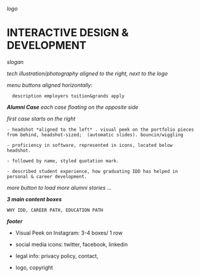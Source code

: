 
*logo*    

  # INTERACTIVE DESIGN & DEVELOPMENT  
*slogan* 

*tech illustration/photography aligned to the right, next to the logo*

*menu buttons aligned horizontally:* 

      description employers tuition&grands apply


***Alumni Case*** *each case floating on the opposite side*

*first case starts on the right*

    - headshot *aligned to the left* . visual peek on the portfolio pieces from behind, headshot-sized;  (automatic slides). bouncin/wiggling 

    - proficiency in software, represented in icons, located below headshot.

    - followed by name, styled quotation mark. 

    - described student experience, how graduating IDD has helped in personal & career development. 

*more button to load more alumni stories* ...

***3 main content boxes***

    WHY IDD, CAREER PATH, EDUCATION PATH

  ***footer***

- Visual Peek on Instagram: 3-4 boxes/ 1 row


- social media icons: twitter, facebook, linkedin

- legal info: privacy policy, contact, 


- logo, copyright




    